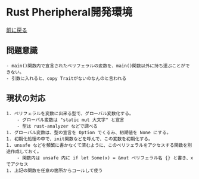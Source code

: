# Rust Pheripheral開発環境

[前に戻る](rp-pico.md)

## 問題意識
    - main()関数内で宣言されたペリフェラルの変数を、main()関数以外に持ち運ぶことができない。
    - 引数に入れると、copy Traitがないのなんのと言われる

## 現状の対応
    1. ペリフェラルを変数に出来る型で、グローバル変数化する。
        - グローバル変数は "static mut 大文字" と宣言
        - 型は rust-analyzer などで調べる
    1. グローバル変数は、型の宣言を Option でくるみ、初期値を None にする。
    1. 初期化処理の中で、init関数などを呼んで、この変数を初期化する。
    1. unsafe などを頻繁に書かなくて済むように、このペリフェラルをアクセスする関数を別途作成しておく。
        - 関数内は unsafe 内に if let Some(x) = &mut ペリフェラル名 {} と書き、xでアクセス
    1. 上記の関数を任意の箇所からコールして使う